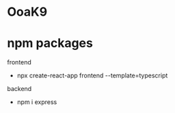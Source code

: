 # OoaK9
# npm packages
frontend
- npx create-react-app frontend --template=typescript

backend
- npm i express
